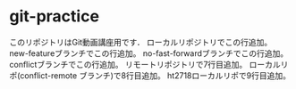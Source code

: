 # git-practice
このリポジトリはGit動画講座用です．
ローカルリポジトリでこの行追加。
new-featureブランチでこの行追加。
no-fast-forwardブランチでこの行追加。
conflictブランチでこの行追加。
リモートリポジトリで7行目追加。
ローカルリポ(conflict-remote ブランチ)で8行目追加。
ht2718ローカルリポで9行目追加。